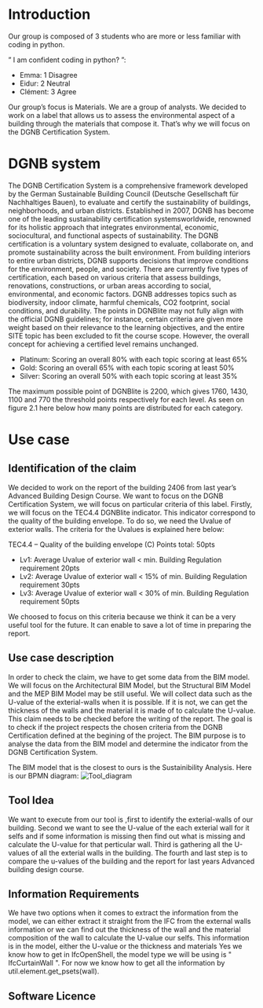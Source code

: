 # Introduction
Our group is composed of 3 students who are more or less familiar with coding in python.

” I am confident coding in python? ”:
- Emma: 1 Disagree
- Eidur: 2 Neutral
- Clément: 3 Agree

Our group’s focus is Materials. We are a group of analysts. We decided to work on a label that allows us to assess the environmental aspect of a building through the materials that compose it. That’s why we will focus on the DGNB Certification System.



# DGNB system
The DGNB Certification System is a comprehensive framework developed by the German Sustainable Building Council (Deutsche Gesellschaft für Nachhaltiges Bauen), to evaluate and certify the sustainability of buildings, neighborhoods, and urban districts. Established in 2007, DGNB has become one of the leading sustainability certification systemsworldwide, renowned for its holistic approach that integrates environmental, economic, sociocultural, and functional aspects of sustainability. The DGNB certification is a voluntary system designed to evaluate, collaborate on, and promote sustainability across the built environment. From building interiors to entire urban districts, DGNB supports decisions that improve conditions for the environment, people, and society. There are currently five types of certification, each based on various criteria that assess buildings, renovations, constructions, or urban areas according to social, environmental, and economic factors. DGNB addresses topics such as biodiversity, indoor climate, harmful chemicals, CO2 footprint, social conditions, and durability. The points in DGNBlite may not fully align with the official DGNB guidelines; for instance, certain criteria are given more weight based on their relevance to the learning objectives, and the entire SITE topic has been excluded to fit the course scope. However, the overall concept for achieving a certified level remains unchanged.
- Platinum: Scoring an overall 80% with each topic scoring at least 65%
- Gold: Scoring an overall 65% with each topic scoring at least 50%
- Silver: Scoring an overall 50% with each topic scoring at least 35%

The maximum possible point of DGNBlite is 2200, which gives 1760, 1430, 1100 and 770 the threshold points respectively for each level. As seen on figure 2.1 here below how many points are distributed for each category.



# Use case
## Identification of the claim
We decided to work on the report of the building 2406 from last year’s Advanced Building Design Course. We want to focus on the DGNB Certification System, we will focus on particular criteria of this label. Firstly, we will focus on the TEC4.4 DGNBlite indicator. This indicator correspond to the quality of the building envelope. To do so, we need the Uvalue of exterior walls. The criteria for the Uvalues is explained here below:

TEC4.4 – Quality of the building envelope (C) Points total: 50pts
- Lv1: Average Uvalue of exterior wall < min. Building Regulation requirement 20pts
- Lv2: Average Uvalue of exterior wall < 15% of min. Building Regulation requirement 30pts
- Lv3: Average Uvalue of exterior wall < 30% of min. Building Regulation requirement 50pts

We choosed to focus on this criteria because we think it can be a very useful tool for the future. It can enable to save a lot of time in preparing the report.


## Use case description
In order to check the claim, we have to get some data from the BIM model. We will focus on the Architectural BIM Model, but the Structural BIM Model and the MEP BIM Model may be still useful. We will collect data such as the U-value of the exterial-walls when it is possible. If it is not, we can get the thickness of the walls and the material it is made of to calculate the U-value. This claim needs to be checked before the writing of the report. The goal is to check if the project respects the chosen criteria from the DGNB Certification defined at the begining of the project. The BIM purpose is to analyse the data from the BIM model and determine the indicator from the DGNB Certification System.

The BIM model that is the closest to ours is the Sustainibility Analysis. Here is our BPMN diagram:
![Tool_diagram](https://github.com/user-attachments/assets/10904bb3-750a-4953-b893-ad6b3b4a364d)


## Tool Idea
We want to execute from our tool is ,first to identify the exterial-walls of our building. Second we want to see the U-value of the each exterial wall for it selfs and if some information is missing then find out what is missing and calculate the U-value for that perticular wall. Third is gathering all the U-values of all the exterial walls in the building. The fourth and last step is to compare the u-values of the building and the report for last years Advanced building design course.

## Information Requirements
We have two options when it comes to extract the information from the model, we can either extract it straight from the IFC from the external walls information or we can find out the thickness of the wall and the material composition of the wall to calculate the U-value our selfs. 
This information is in the model, either the U-value or the thickness and materials
Yes we know how to get in IfcOpenShell, the model type we will be using is " IfcCurtainWall ". For now we know how to get all the information by util.element.get_psets(wall).

## Software Licence



